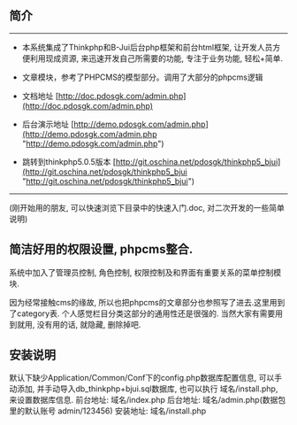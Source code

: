 ## 简介----------- 本系统集成了Thinkphp和B-Jui后台php框架和前台html框架, 让开发人员方便利用现成资源, 来迅速开发自己所需要的功能, 专注于业务功能, 轻松+简单. -  文章模块，参考了PHPCMS的模型部分。调用了大部分的phpcms逻辑- 文档地址 [http://doc.pdosgk.com/admin.php](http://doc.pdosgk.com/admin.php)- 后台演示地址 [http://demo.pdosgk.com/admin.php](http://demo.pdosgk.com/admin.php "http://demo.pdosgk.com/admin.php")- 跳转到thinkphp5.0.5版本 [http://git.oschina.net/pdosgk/thinkphp5_bjui](http://git.oschina.net/pdosgk/thinkphp5_bjui "http://git.oschina.net/pdosgk/thinkphp5_bjui")----------(刚开始用的朋友, 可以快速浏览下目录中的快速入门.doc, 对二次开发的一些简单说明)## 简洁好用的权限设置, phpcms整合.系统中加入了管理员控制, 角色控制, 权限控制及和界面有重要关系的菜单控制模块. 因为经常接触cms的缘故, 所以也把phpcms的文章部分也参照写了进去.这里用到了category表. 个人感觉栏目分类这部分的通用性还是很强的.  当然大家有需要用到就用, 没有用的话, 就隐藏, 删除掉吧. ## 安装说明默认下缺少Application/Common/Conf下的config.php数据库配置信息, 可以手动添加, 并手动导入db_thinkphp+bjui.sql数据库, 也可以执行 域名/install.php, 来设置数据库信息. 前台地址: 	域名/index.php后台地址:	域名/admin.php(数据包里的默认账号  admin/123456)安装地址: 	域名/install.php